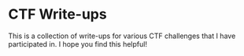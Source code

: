 # CTF Write-ups

This is a collection of write-ups for various CTF challenges that I have participated in. I hope you find this helpful!
